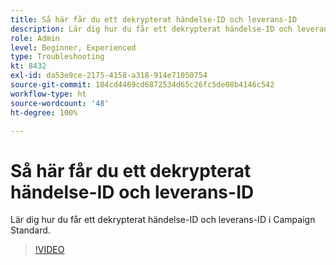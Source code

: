 ```yaml
---
title: Så här får du ett dekrypterat händelse-ID och leverans-ID
description: Lär dig hur du får ett dekrypterat händelse-ID och leverans-ID i Campaign Standard.
role: Admin
level: Beginner, Experienced
type: Troubleshooting
kt: 8432
exl-id: da53e9ce-2175-4158-a318-914e71050754
source-git-commit: 184cd4469cd6872534d65c26fc5de08b4146c542
workflow-type: ht
source-wordcount: '48'
ht-degree: 100%

---
```


# Så här får du ett dekrypterat händelse-ID och leverans-ID

Lär dig hur du får ett dekrypterat händelse-ID och leverans-ID i Campaign Standard.

>[!VIDEO](https://video.tv.adobe.com/v/335989?quality=12)
